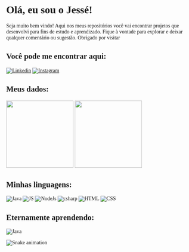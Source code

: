 <span style="font-family:ISOCPEUR;">

# Olá, eu sou o Jessé!

  Seja muito bem vindo! Aqui nos meus repositórios você vai encontrar projetos que desenvolvi para fins de estudo e aprendizado. Fique à vontade para explorar e deixar qualquer comentário ou sugestão. Obrigado por visitar
  
## Você pode me encontrar aqui:

[![Linkedin](https://img.shields.io/badge/LinkedIn-0077B5?style=for-the-badge&logo=linkedin&logoColor=white)](https://www.linkedin.com/in/jesse-muehlbauer/)
[![Instagram](https://img.shields.io/badge/Instagram-E4405F?style=for-the-badge&logo=instagram&logoColor=white)](https://www.instagram.com/jesseruan/)

## Meus dados:
 
 <img height="180em" src="https://github-readme-stats-sigma-five.vercel.app/api?username=jessebauer&show_icons=true&theme=tokyonight&include_all_commits=true&count_private=true"/>
   <img height="180em" src="https://github-readme-stats-sigma-five.vercel.app/api/top-langs/?username=jessebauer&layout=compact&langs_count=6&theme=tokyonight"/>



## Minhas linguagens:

  ![Java](https://img.shields.io/badge/Java-ED8B00?style=for-the-badge&logo=java&logoColor=white)
  ![JS](https://img.shields.io/badge/JavaScript-F7DF1E?style=for-the-badge&logo=javascript&logoColor=black)
  ![NodeJs](https://img.shields.io/badge/Node.js-43853D?style=for-the-badge&logo=node.js&logoColor=white)
  ![csharp](https://img.shields.io/badge/C%23-239120?style=for-the-badge&logo=c-sharp&logoColor)
  ![HTML](https://img.shields.io/badge/HTML-239120?style=for-the-badge&logo=html5&logoColor=white)
  ![CSS](https://img.shields.io/badge/CSS-239120?&style=for-the-badge&logo=css3&logoColor=white)


## Eternamente aprendendo:
  
![Java](https://img.shields.io/badge/Java-ED8B00?style=for-the-badge&logo=java&logoColor=white)

![Snake animation](https://github.com/jessebauer/jessebauer/blob/output/github-contribution-grid-snake.svg)
